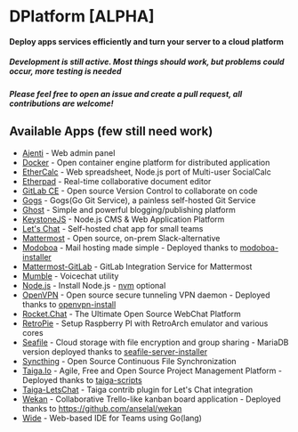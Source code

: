 # DPlatform [ALPHA]
#### Deploy apps services efficiently and turn your server to a cloud platform
##### Development is still active. Most things should work, but problems could occur, more testing is needed
##### Please feel free to open an issue and create a pull request, all contributions are welcome!

## Available Apps (few still need work)

 - [Ajenti](http://ajenti.org/core/) - Web admin panel
 - [Docker](https://www.docker.com/) - Open container engine platform for distributed application
 - [EtherCalc](https://ethercalc.net/) - Web spreadsheet, Node.js port of Multi-user SocialCalc
 - [Etherpad](http://etherpad.org/) - Real-time collaborative document editor
 - [GitLab CE](https://about.gitlab.com/features/) - Open source Version Control to collaborate on code
 - [Gogs](http://gogs.io/) - Gogs(Go Git Service), a painless self-hosted Git Service
 - [Ghost](https://ghost.org/) - Simple and powerful blogging/publishing platform
 - [KeystoneJS](http://keystonejs.com/) - Node.js CMS & Web Application Platform
 - [Let's Chat](https://sdelements.github.io/lets-chat/) - Self-hosted chat app for small teams
 - [Mattermost](http://mattermost.org/) - Open source, on-prem Slack-alternative
 - [Modoboa](https://github.com/tonioo/modoboa) - Mail hosting made simple - Deployed thanks to [modoboa-installer](https://github.com/modoboa/modoboa-installer)
 - [Mattermost-GitLab](https://github.com/mattermost/mattermost-integration-gitlab) - GitLab Integration Service for Mattermost
 - [Mumble](http://www.mumble.info/) - Voicechat utility
 - [Node.js](https://nodejs.org/) - Install Node.js - [nvm](https://github.com/creationix/nvm) optional
 - [OpenVPN](https://openvpn.net/) - Open source secure tunneling VPN daemon - Deployed thanks to [openvpn-install](https://github.com/Nyr/openvpn-install)
 - [Rocket.Chat](https://rocket.chat/) - The Ultimate Open Source WebChat Platform
 - [RetroPie](https://github.com/RetroPie/RetroPie-Setup) - Setup Raspberry PI with RetroArch emulator and various cores
 - [Seafile](https://seafile.com) - Cloud storage with file encryption and group sharing - MariaDB version deployed thanks to [seafile-server-installer](https://github.com/SeafileDE/seafile-server-installer)
 - [Syncthing](https://syncthing.net/) - Open Source Continuous File Synchronization
 - [Taiga.Io](https://taiga.io/) - Agile, Free and Open Source Project Management Platform - Deployed thanks to [taiga-scripts](https://github.com/taigaio/taiga-scripts)
 - [Taiga-LetsChat](https://github.com/taigaio/taiga-contrib-letschat) - Taiga contrib plugin for Let's Chat integration
 - [Wekan](https://wekan.io/) - Collaborative Trello-like kanban board application - Deployed thanks to https://github.com/anselal/wekan
 - [Wide](https://wide.b3log.org/) - Web-based IDE for Teams using Go(lang)
